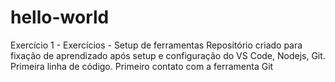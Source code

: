 # hello-world
Exercício 1 - Exercícios - Setup de ferramentas
Repositório criado para fixação de aprendizado após setup e configuração do VS Code, Nodejs, Git.
Primeira linha de código. 
Primeiro contato com a ferramenta Git
